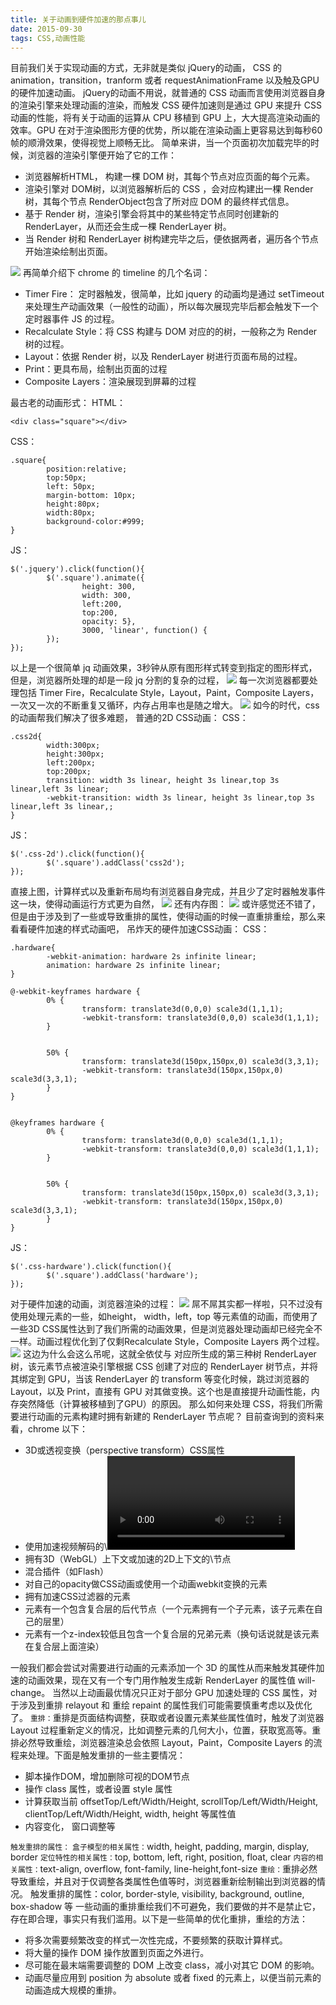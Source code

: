 ```yaml
---
title: 关于动画到硬件加速的那点事儿
date: 2015-09-30
tags: CSS,动画性能
---
```


目前我们关于实现动画的方式，无非就是类似 jQuery的动画， CSS 的 animation，transition，tranform 或者 requestAnimationFrame 以及触及GPU的硬件加速动画。 jQuery的动画不用说，就普通的 CSS 动画而言使用浏览器自身的渲染引擎来处理动画的渲染，而触发 CSS 硬件加速则是通过 GPU 来提升 CSS 动画的性能，将有关于动画的运算从 CPU 移植到 GPU 上，大大提高渲染动画的效率。GPU 在对于渲染图形方便的优势，所以能在渲染动画上更容易达到每秒60帧的顺滑效果，使得视觉上顺畅无比。 简单来讲，当一个页面初次加载完毕的时候，浏览器的渲染引擎便开始了它的工作：

*   浏览器解析HTML， 构建一棵 DOM 树，其每个节点对应页面的每个元素。
*   渲染引擎对 DOM树，以浏览器解析后的 CSS ，会对应构建出一棵 Render 树，其每个节点 RenderObject包含了所对应 DOM 的最终样式信息。
*   基于 Render 树，渲染引擎会将其中的某些特定节点同时创建新的 RenderLayer，从而还会生成一棵 RenderLayer 树。
*   当 Render 树和 RenderLayer 树构建完毕之后，便依据两者，遍历各个节点开始渲染绘制出页面。

![](http://blog.chinaunix.net/attachment/201509/30/26672038_14435988628aR6.png) 再简单介绍下 chrome 的 timeline 的几个名词：

*   Timer Fire： 定时器触发，很简单，比如 jquery 的动画均是通过 setTimeout 来处理生产动画效果（一般性的动画），所以每次展现完毕后都会触发下一个定时器事件 JS 的过程。
*   Recalculate Style：将 CSS 构建与 DOM 对应的的树，一般称之为 Render 树的过程。
*   Layout：依据 Render 树，以及 RenderLayer 树进行页面布局的过程。
*   Print：更具布局，绘制出页面的过程
*   Composite Layers：渲染展现到屏幕的过程

最古老的动画形式： HTML：

```
<div class="square"></div>
```

CSS：

```
.square{
        position:relative;
        top:50px;
        left: 50px;
        margin-bottom: 10px; 
        height:80px;
        width:80px;
        background-color:#999;
}
```

JS：

```
$('.jquery').click(function(){
        $('.square').animate({
                height: 300,
                width: 300,
                left:200,
                top:200,
                opacity: 5},
                3000, 'linear', function() {
        });
});
```

以上是一个很简单 jq 动画效果，3秒钟从原有图形样式转变到指定的图形样式，但是，浏览器所处理的却是一段 jq 分割的复杂的过程， ![](http://blog.chinaunix.net/attachment/201509/30/26672038_14435978423d0d.png) 每一次浏览器都要处理包括 Timer Fire，Recalculate Style，Layout，Paint，Composite Layers，一次又一次的不断重复又循环，内存占用率也是随之增大。 ![](http://blog.chinaunix.net/attachment/201509/30/26672038_1443597942uS7O.png) 如今的时代，css的动画帮我们解决了很多难题， 普通的2D CSS动画： CSS：

```
.css2d{
        width:300px;
        height:300px;
        left:200px;
        top:200px;
        transition: width 3s linear, height 3s linear,top 3s linear,left 3s linear;
        -webkit-transition: width 3s linear, height 3s linear,top 3s linear,left 3s linear,;
}
```

JS：

```
$('.css-2d').click(function(){
        $('.square').addClass('css2d');
});
```

直接上图，计算样式以及重新布局均有浏览器自身完成，并且少了定时器触发事件这一块，使得动画运行方式更为自然， ![](http://blog.chinaunix.net/attachment/201509/30/26672038_1443598040RPIT.png) 还有内存图： ![](http://blog.chinaunix.net/attachment/201509/30/26672038_1443598115lJHb.png) 或许感觉还不错了，但是由于涉及到了一些或导致重排的属性，使得动画的时候一直重排重绘，那么来看看硬件加速的样式动画吧， 吊炸天的硬件加速CSS动画： CSS：

```
.hardware{
        -webkit-animation: hardware 2s infinite linear;
        animation: hardware 2s infinite linear;
}

@-webkit-keyframes hardware {
        0% {
                transform: translate3d(0,0,0) scale3d(1,1,1);
                -webkit-transform: translate3d(0,0,0) scale3d(1,1,1);
        }


        50% {
                transform: translate3d(150px,150px,0) scale3d(3,3,1);
                -webkit-transform: translate3d(150px,150px,0) scale3d(3,3,1);
        }
}


@keyframes hardware {
        0% {
                transform: translate3d(0,0,0) scale3d(1,1,1);
                -webkit-transform: translate3d(0,0,0) scale3d(1,1,1);
        }


        50% {
                transform: translate3d(150px,150px,0) scale3d(3,3,1);
                -webkit-transform: translate3d(150px,150px,0) scale3d(3,3,1);
        }
}
```

JS：

```
$('.css-hardware').click(function(){
        $('.square').addClass('hardware');
});
```

对于硬件加速的动画，浏览器渲染的过程： ![](http://blog.chinaunix.net/attachment/201509/30/26672038_1443598224ob6h.png) 屌不屌其实都一样啦，只不过没有使用处理元素的一些，如height， width，left，top 等元素值的动画，而使用了一些3D CSS属性达到了我们所需的动画效果，但是浏览器处理动画却已经完全不一样。动画过程优化到了仅剩Recalculate Style，Composite Layers 两个过程。 ![](http://blog.chinaunix.net/attachment/201509/30/26672038_1443598249rf4X.png) 这边为什么会这么吊呢，这就全依仗与 对应所生成的第三种树 RenderLayer 树，该元素节点被渲染引擎根据 CSS 创建了对应的 RenderLayer 树节点，并将其绑定到 GPU，当该 RenderLayer 的 transform 等变化时候，跳过浏览器的 Layout，以及 Print，直接有 GPU 对其做变换。这个也是直接提升动画性能，内存突然降低（计算被移植到了GPU）的原因。 那么如何来处理 CSS，将我们所需要进行动画的元素构建时拥有新建的 RenderLayer 节点呢？ 目前查询到的资料来看，chrome 以下：

*   3D或透视变换（perspective transform）CSS属性
*   使用加速视频解码的\\<video>节点
*   拥有3D（WebGL）上下文或加速的2D上下文的\\<canvas>节点
*   混合插件（如Flash）
*   对自己的opacity做CSS动画或使用一个动画webkit变换的元素
*   拥有加速CSS过滤器的元素
*   元素有一个包含复合层的后代节点（一个元素拥有一个子元素，该子元素在自己的层里）
*   元素有一个z-index较低且包含一个复合层的兄弟元素（换句话说就是该元素在复合层上面渲染）

一般我们都会尝试对需要进行动画的元素添加一个 3D 的属性从而来触发其硬件加速的动画效果，现在又有一个专门用作触发生成新 RenderLayer 的属性值 will-change。 当然以上动画最优情况只正对于部分 GPU 加速处理的 CSS 属性，对于涉及到重排 relayout 和 重绘 repaint 的属性我们可能需要慎重考虑以及优化了。 `重排：`重排是页面结构调整，获取或者设置元素某些属性值时，触发了浏览器 Layout 过程重新定义的情况，比如调整元素的几何大小，位置，获取宽高等。重排必然导致重绘，浏览器渲染总会依照 Layout，Paint，Composite Layers 的流程来处理。下面是触发重排的一些主要情况：

*   脚本操作DOM，增加删除可视的DOM节点
*   操作 class 属性，或者设置 style 属性
*   计算获取当前 offsetTop/Left/Width/Height, scrollTop/Left/Width/Height, clientTop/Left/Width/Height, width, height 等属性值
*   内容变化， 窗口调整等

`触发重排的属性：` `盒子模型的相关属性：`width, height, padding, margin, display, border `定位特性的相关属性：`top, bottom, left, right, position, float, clear `内容的相关属性：`text-align, overflow, font-family, line-height,font-size `重绘：`重排必然导致重绘，并且对于仅调整各类属性色值等时，浏览器重新绘制输出到浏览器的情况。 触发重排的属性：color, border-style, visibility, background, outline, box-shadow 等 一些动画的重排重绘我们不可避免，我们要做的并不是禁止它，存在即合理，事实只有我们滥用。以下是一些简单的优化重排，重绘的方法：

*   将多次需要频繁改变的样式一次性完成，不要频繁的获取计算样式。
*   将大量的操作 DOM 操作放置到页面之外进行。
*   尽可能在最末端需要调整的 DOM 上改变 class，减小对其它 DOM 的影响。
*   动画尽量应用到 position 为 absolute 或者 fixed 的元素上，以便当前元素的动画造成大规模的重排。